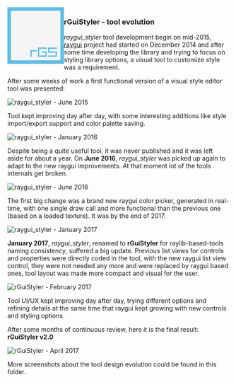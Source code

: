 <img align="left" src="../logo/rguistyler_128x128.png" width=128>

### rGuiStyler - tool evolution

*raygui_styler* tool development begin on mid-2015, [raygui](https://github.com/raysan5/raygui) project had started on December 2014 and after some time developing the library and trying to focus on styling library options, a visual tool to customize style was a requirement.


After some weeks of work a first functional version of a visual style editor tool was presented:

![raygui_styler - June 2015](https://raw.githubusercontent.com/raysan5/raygui/master/tools/rGuiStyler/design/old/001_raygui_styler_july2015a.png)

Tool kept improving day after day, with some interesting additions like style import/export support and color palette saving.

![raygui_styler - January 2016](https://raw.githubusercontent.com/raysan5/raygui/master/tools/rGuiStyler/design/old/003_raygui_styler_feb2016b.png)

Despite being a quite useful tool, it was never published and it was left aside for about a year. On **June 2016**, *raygui_styler* was picked up again to adapt to the new raygui improvements. At that moment lot of the tools internals get broken.

![raygui_styler - June 2016](https://raw.githubusercontent.com/raysan5/raygui/master/tools/rGuiStyler/design/rguistyler2_light_REV0a.png)

The first big change was a brand new raygui color picker, generated in real-time, with one single draw call and more functional than the previous one (based on a loaded texture). It was by the end of 2017.

![raygui_styler - January 2017](https://raw.githubusercontent.com/raysan5/raygui/master/tools/rGuiStyler/design/rguistyler2_light_REV0c.png)

**January 2017**, *raygui_styler*, renamed to **rGuiStyler** for raylib-based-tools naming consistency, suffered a big update. Previous list views for controls and properties were directly coded in the tool, with the new raygui list view control, they were not needed any more and were replaced by raygui based ones, tool layout was made more compact and visual for the user.

![rGuiStyler - February 2017](https://raw.githubusercontent.com/raysan5/raygui/master/tools/rGuiStyler/design/rguistyler2_light_REV4.png)

Tool UI/UX kept improving day after day, trying different options and refining details at the same time that raygui kept growing with new controls and styling options. 

After some months of continuous review, here it is the final result: **rGuiStyler v2.0**

![rGuiStyler - April 2017](https://raw.githubusercontent.com/raysan5/raygui/master/tools/rGuiStyler/design/rguistyler2_light_REV8.png)

More screenshots about the tool design evolution could be found in this folder.
